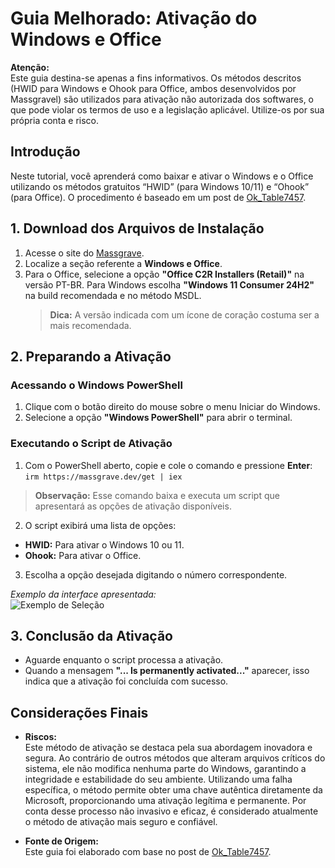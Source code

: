 # Guia Melhorado: Ativação do Windows e Office

**Atenção:**  
Este guia destina-se apenas a fins informativos. Os métodos descritos (HWID para Windows e Ohook para Office, ambos desenvolvidos por Massgravel) são utilizados para ativação não autorizada dos softwares, o que pode violar os termos de uso e a legislação aplicável. Utilize-os por sua própria conta e risco.

## Introdução

Neste tutorial, você aprenderá como baixar e ativar o Windows e o Office utilizando os métodos gratuitos “HWID” (para Windows 10/11) e “Ohook” (para Office). O procedimento é baseado em um post de [Ok_Table7457](https://www.reddit.com/r/Piracy/comments/1814gmp/guide_how_to_pirate_microsoft_office_properly/).

## 1. Download dos Arquivos de Instalação

1. Acesse o site do [Massgrave](https://massgrave.dev/genuine-installation-media.html).
2. Localize a seção referente a **Windows e Office**.
3. Para o Office, selecione a opção **"Office C2R Installers (Retail)"** na versão PT-BR. Para Windows escolha **"Windows 11 Consumer 24H2"** na build recomendada e no método MSDL.
   > **Dica:** A versão indicada com um ícone de coração costuma ser a mais recomendada.

## 2. Preparando a Ativação

### Acessando o Windows PowerShell

1. Clique com o botão direito do mouse sobre o menu Iniciar do Windows.
2. Selecione a opção **"Windows PowerShell"** para abrir o terminal.

### Executando o Script de Ativação

1. Com o PowerShell aberto, copie e cole o comando e pressione **Enter**: ```irm https://massgrave.dev/get | iex```
> **Observação:** Esse comando baixa e executa um script que apresentará as opções de ativação disponíveis.

2. O script exibirá uma lista de opções:
- **HWID:** Para ativar o Windows 10 ou 11.
- **Ohook:** Para ativar o Office.

3. Escolha a opção desejada digitando o número correspondente.

*Exemplo da interface apresentada:*  
![Exemplo de Seleção](/images/ativacao-office-win-2.png)  

## 3. Conclusão da Ativação

- Aguarde enquanto o script processa a ativação.
- Quando a mensagem **"... Is permanently activated..."** aparecer, isso indica que a ativação foi concluída com sucesso.

## Considerações Finais

- **Riscos:**  
Este método de ativação se destaca pela sua abordagem inovadora e segura. Ao contrário de outros métodos que alteram arquivos críticos do sistema, ele não modifica nenhuma parte do Windows, garantindo a integridade e estabilidade do seu ambiente. Utilizando uma falha específica, o método permite obter uma chave autêntica diretamente da Microsoft, proporcionando uma ativação legítima e permanente. Por conta desse processo não invasivo e eficaz, é considerado atualmente o método de ativação mais seguro e confiável.

- **Fonte de Origem:**  
Este guia foi elaborado com base no post de [Ok_Table7457](https://www.reddit.com/r/Piracy/comments/1814gmp/guide_how_to_pirate_microsoft_office_properly/).

